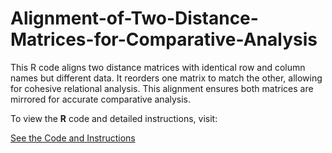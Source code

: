 # Alignment-of-Two-Distance-Matrices-for-Comparative-Analysis
This R code aligns two distance matrices with identical row and column names but different data. It reorders one matrix to match the other, allowing for cohesive relational analysis. This alignment ensures both matrices are mirrored for accurate comparative analysis.

To view the **R** code and detailed instructions, visit:

[See the Code and Instructions](https://innerhaze.github.io/Alignment-of-Two-Distance-Matrices-for-Comparative-Analysis/)
